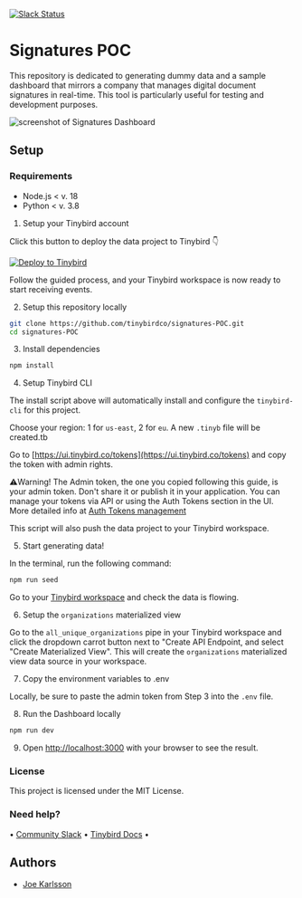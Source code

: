 <p>
  <a href="https://www.tinybird.co/join-our-slack-community"><img alt="Slack Status" src="https://img.shields.io/badge/slack-chat-1FCC83?style=flat&logo=slack"></a>
</p>

# Signatures POC

 This repository is dedicated to generating dummy data and a sample dashboard that mirrors a company that manages digital document signatures in real-time. This tool is particularly useful for testing and development purposes.

 ![screenshot of Signatures Dashboard](https://github.com/tinybirdco/signatures-POC/assets/4650739/6187241a-b811-42fa-99f2-4d2d17e9aa81)

## Setup

### Requirements

* Node.js < v. 18
* Python < v. 3.8

1. Setup your Tinybird account

Click this button to deploy the data project to Tinybird 👇

[![Deploy to Tinybird](https://cdn.tinybird.co/button)](https://ui.tinybird.co/workspaces/new?name=signatures_poc)

Follow the guided process, and your Tinybird workspace is now ready to start receiving events.

2. Setup this repository locally

```bash
git clone https://github.com/tinybirdco/signatures-POC.git
cd signatures-POC
```

3. Install dependencies

```bash
npm install
```

4. Setup Tinybird CLI

The install script above will automatically install and configure the `tinybird-cli` for this project.

Choose your region: 1 for `us-east`, 2 for `eu`. A new `.tinyb` file will be created.tb

Go to [https://ui.tinybird.co/tokens](https://ui.tinybird.co/tokens) and copy the token with admin rights.

⚠️Warning! The Admin token, the one you copied following this guide, is your admin token. Don't share it or publish it in your application. You can manage your tokens via API or using the Auth Tokens section in the UI. More detailed info at [Auth Tokens management](https://www.tinybird.co/docs/api-reference/token-api.html)

This script will also push the data project to your Tinybird workspace.

5. Start generating data!

In the terminal, run the following command:

```bash
npm run seed
```

Go to your [Tinybird workspace](https://ui.tinybird.co) and check the data is flowing.

6. Setup the `organizations` materialized view

Go to the `all_unique_organizations` pipe in your Tinybird workspace and click the dropdown carrot button next to "Create API Endpoint, and select "Create Materialized View". This will create the `organizations` materialized view data source in your workspace.

7. Copy the environment variables to .env

Locally, be sure to paste the admin token from Step 3 into the `.env` file.

8. Run the Dashboard locally

```bash
npm run dev
```

9. Open [http://localhost:3000](http://localhost:3000) with your browser to see the result.

### License

This project is licensed under the MIT License.

### Need help?

&bull; [Community Slack](https://www.tinybird.co/join-our-slack-community) &bull; [Tinybird Docs](https://docs.tinybird.co/) &bull;

## Authors

* [Joe Karlsson](https://github.com/joekarlsson)
